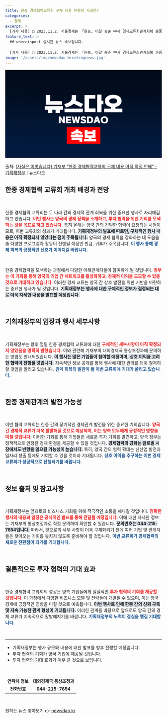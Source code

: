 ```yaml
---
title: 한중 경제협력교류회 구체 내용 미확정 사실은?
categories:
  - 경제
excerpt: >
  [기사 내용] □ 2023.11.2. 서울경제는 「한중, 이달 중순 中서 경제교류회관계회복 훈풍」 기사에서 …
feature_text: >
  ## whereispost 실시간 뉴스 속보입니다.

  [기사 내용] □ 2023.11.2. 서울경제는 「한중, 이달 중순 中서 경제교류회관계회복 훈풍」 기사에서 …
image: '/assets/img/newsdao_breakingnews.jpg'
---
```


![뉴스다오 속보](/assets/img/newsdao_breakingnews.jpg)

<p>출처: <a href="https://newsdao.kr/2415" rel="dofollow">[사실은 이렇습니다] 기재부 “한중 경제협력교류회 구체 내용 아직 확정 안돼” - 기획재정부</a> | 뉴스다오</p>

<h2 data-ke-size="size26">한중 경제협력 교류회 개최 배경과 전망</h2>

<p data-ke-size="size16">&nbsp;</p> 

한중 경제협력 교류회는 두 나라 간의 경제적 관계 회복을 위한 중요한 행사로 자리매김하고 있습니다. <b><span style="color: #ee2323;">이번 행사는 양국의 경제 정책을 소개하고, 투자 협력을 위한 기회를 모색하는 것을 목표로 하고 있습니다.</span></b>  특히 올해는 양국 간의 긴밀한 협력이 요청되는 시점이므로, 이번 교류회의 성과가 기대됩니다. <b><span style="background-color: #21538527;">기획재정부의 발표에 따르면, 구체적인 행사 내용은 아직 확정되지 않았다는 점이 주목됩니다.</span></b> 양국의 경제 협력을 강화하는 데 도움을 줄 다양한 프로그램과 활동이 진행될 예정인 만큼, 귀추가 주목됩니다. <b><span style="color: #1a5490;">이 행사 통해 경제 회복의 긍정적인 신호가 이어지길 바랍니다.</span></b>

<p data-ke-size="size16">&nbsp;</p>

한중 경제협력을 모색하는 과정에서 다양한 이해관계자들이 참여하게 될 것입니다. <b><span style="color: #ee2323;">정부는 이 기회를 통해 양국의 기업 간 네트워크를 활성화하고, 경제적 이익을 도모할 수 있을 것으로 기대하고 있습니다.</span></b> 이러한 경제 교류는 양국 간 상호 발전을 위한 기반을 마련하는 중요한 행사가 될 것입니다. <b><span style="background-color: #21538527;">기획재정부는 행사에 대한 구체적인 정보가 결정되는 대로 더욱 자세한 내용을 발표할 예정입니다.</span></b>

<p data-ke-size="size16">&nbsp;</p>

<h2 data-ke-size="size26">기획재정부의 입장과 행사 세부사항</h2>

<p data-ke-size="size16">&nbsp;</p>

기획재정부는 향후 열릴 한중 경제협력 교류회에 대한 <b><span style="color: #ee2323;">구체적인 세부사항이 아직 확정되지 않았음을 명확히 밝혔습니다.</span></b> 이와 관련해 기재부의 대외경제국 통상조정과에 문의하는 방법도 안내되었습니다. <b><span style="background-color: #21538527;">이 행사는 많은 기업들이 참여할 예정이며, 상호 이익을 고려한 협력이 진행될 것입니다.</span></b> 지속적인 정보 공개를 통해 행사에 대한 관리를 더욱 철저히 할 것임을 알리고 있습니다. <b><span style="color: #1a5490;">관계 회복의 발판이 될 이번 교류회에 기대가 쏠리고 있습니다.</span></b>

<p data-ke-size="size16">&nbsp;</p>

<h2 data-ke-size="size26">한중 경제관계의 발전 가능성</h2>

<p data-ke-size="size16">&nbsp;</p>

이번 협력 교류회는 한중 간의 장기적인 경제관계 발전을 위한 중요한 기회입니다. <b><span style="color: #ee2323;">양국 간 경제적 교류가 더욱 활발해질 것으로 예상되며, 이는 양측 모두에게 긍정적인 영향을 미칠 것입니다.</span></b> 이러한 기회를 통해 기업들은 새로운 투자 기회를 발견하고, 양국 정부는 정책적으로 안정된 경제 환경을 제공할 수 있을 것입니다. <b><span style="background-color: #21538527;">경제협력의 강화는 글로벌 시장에서도 반향을 일으킬 가능성이 높습니다.</span></b> 특히, 양국 간의 협력 확대는 신산업 발전과 일자리 창출 등에도 기여할 수 있을 것이라 기대됩니다. <b><span style="color: #1a5490;">상호 이익을 추구하는 이번 경제교류회가 성공적으로 진행되기를 바랍니다.</span></b>

<p data-ke-size="size16">&nbsp;</p>

<h2 data-ke-size="size26">정보 출처 및 참고사항</h2>

<p data-ke-size="size16">&nbsp;</p>

기획재정부는 앞으로의 비즈니스 기회를 위해 적극적인 소통을 해나갈 것입니다. <b><span style="color: #ee2323;">정확한 행사의 내용과 일정은 공식적인 발표를 통해 전달될 예정입니다.</span></b> 이에 대한 자세한 정보는 기재부의 통상조정과로 직접 문의하여 확인할 수 있습니다. <b><span style="background-color: #21538527;">문의번호는 044-215-7654입니다.</span></b> 따라서, 앞으로의 세부 사항이 더욱 구체화되기 전에 여러 기업 및 관계자들은 찾아오는 기회를 놓치지 않도록 준비해야 할 것입니다. <b><span style="color: #1a5490;">이번 교류회가 경제협력의 새로운 전환점이 되기를 기대합니다.</span></b>

<p data-ke-size="size16">&nbsp;</p>

<h2 data-ke-size="size26">결론적으로 투자 협력의 기대 효과</h2>

<p data-ke-size="size16">&nbsp;</p>

한중 경제협력 교류회의 성공은 양측 기업들에게 실질적인 <b><span style="color: #ee2323;">투자 협력의 기회를 제공할 것입니다.</span></b> 이 과정에서 다양한 비즈니스 모델 및 전략들이 개발될 수 있으며, 이는 양국 경제에 긍정적인 영향을 미칠 것으로 예측됩니다. <b><span style="background-color: #21538527;">이번 행사로 인해 한중 간의 신뢰 구축 및 지속 가능한 관계 형성이 기대됩니다.</span></b> 이러한 관계를 바탕으로 앞으로도 양국 간의 경제 교류가 지속적으로 활발해지기를 바랍니다. <b><span style="color: #1a5490;">기획재정부의 노력이 결실을 맺길 기대합니다.</span></b>

<p data-ke-size="size16">&nbsp;</p>

<hr /> 

<ul>
    <li>기획재정부는 행사 규모와 내용에 대한 발표를 향후 진행할 예정입니다.</li>
    <li>투자 협력의 기회가 양국 기업에 제공될 것입니다.</li>
    <li>투자 협력의 기대 효과가 매우 클 것으로 보입니다.</li>
</ul>

<p data-ke-size="size16">&nbsp;</p>

<table style="width: 100%;">
    <tbody>
        <tr>
            <td style="text-align: center; height: 17px;"><b>연락처 정보</b></td>
            <td style="text-align: center; height: 17px;"><b>대외경제국 통상조정과</b></td>
        </tr>
        <tr>
            <td style="text-align: center; height: 17px;"><b>전화번호</b></td>
            <td style="text-align: center; height: 17px;"><b>044-215-7654</b></td>
        </tr>
    </tbody>
</table>

<p data-ke-size="size16">&nbsp;</p> 

원하는 뉴스 찾아보기 👉 <a href="https://newsdao.kr" rel="dofollow">newsdao.kr</a>


